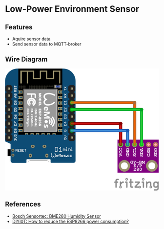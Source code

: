 # Low-Power Environment Sensor

## Features

- Aquire sensor data
- Send sensor data to MQTT-broker

## Wire Diagram

![Wire Diagram](docs/wemos-d1-mini-bme280_bb.png)

## References

- [Bosch Sensortec: BME280 Humidity Sensor](https://www.bosch-sensortec.com/products/environmental-sensors/humidity-sensors-bme280/)
- [DIYI0T: How to reduce the ESP8266 power consumption?](https://diyi0t.com/how-to-reduce-the-esp8266-power-consumption/)